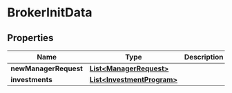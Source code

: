
# BrokerInitData

## Properties
Name | Type | Description | Notes
------------ | ------------- | ------------- | -------------
**newManagerRequest** | [**List&lt;ManagerRequest&gt;**](ManagerRequest.md) |  |  [optional]
**investments** | [**List&lt;InvestmentProgram&gt;**](InvestmentProgram.md) |  |  [optional]



